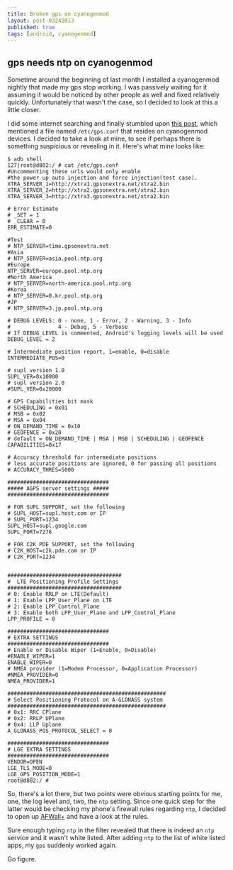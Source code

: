 ```yaml
---
title: Broken gps on cyanogenmod
layout: post-03242013
published: true
tags: [android, cyanogenmod]
---
```


## gps needs ntp on cyanogenmod

Sometime around the beginning of last month I installed a cyanogenmod
nightly that made my gps stop working. I was passively waiting for it
assuming it would be noticed by other people as well and fixed
relatively quickly. Unfortunately that wasn't the case, so I decided
to look at this a little closer.

I did some internet searching and finally stumbled upon
[this post][1], which mentioned a file named `/etc/gps.conf` that
resides on cyanogenmod devices. I decided to take a look at mine, to
see if perhaps there is something suspicious or revealing in
it. Here's what mine looks like:

    $ adb shell
    127|root@d802:/ # cat /etc/gps.conf
    #Uncommenting these urls would only enable
    #the power up auto injection and force injection(test case).
    XTRA_SERVER_1=http://xtra1.gpsonextra.net/xtra2.bin
    XTRA_SERVER_2=http://xtra2.gpsonextra.net/xtra2.bin
    XTRA_SERVER_3=http://xtra3.gpsonextra.net/xtra2.bin

    # Error Estimate
    # _SET = 1
    # _CLEAR = 0
    ERR_ESTIMATE=0

    #Test
    # NTP_SERVER=time.gpsonextra.net
    #Asia
    # NTP_SERVER=asia.pool.ntp.org
    #Europe
    NTP_SERVER=europe.pool.ntp.org
    #North America
    # NTP_SERVER=north-america.pool.ntp.org
    #Korea
    # NTP_SERVER=0.kr.pool.ntp.org
    #JP
    # NTP_SERVER=3.jp.pool.ntp.org

    # DEBUG LEVELS: 0 - none, 1 - Error, 2 - Warning, 3 - Info
    #               4 - Debug, 5 - Verbose
    # If DEBUG_LEVEL is commented, Android's logging levels will be used
    DEBUG_LEVEL = 2

    # Intermediate position report, 1=enable, 0=disable
    INTERMEDIATE_POS=0

    # supl version 1.0
    SUPL_VER=0x10000
    # supl version 2.0
    #SUPL_VER=0x20000

    # GPS Capabilities bit mask
    # SCHEDULING = 0x01
    # MSB = 0x02
    # MSA = 0x04
    # ON_DEMAND_TIME = 0x10
    # GEOFENCE = 0x20
    # default = ON_DEMAND_TIME | MSA | MSB | SCHEDULING | GEOFENCE
    CAPABILITIES=0x17

    # Accuracy threshold for intermediate positions
    # less accurate positions are ignored, 0 for passing all positions
    # ACCURACY_THRES=5000

    ################################
    ##### AGPS server settings #####
    ################################

    # FOR SUPL SUPPORT, set the following
    # SUPL_HOST=supl.host.com or IP
    # SUPL_PORT=1234
    SUPL_HOST=supl.google.com
    SUPL_PORT=7276

    # FOR C2K PDE SUPPORT, set the following
    # C2K_HOST=c2k.pde.com or IP
    # C2K_PORT=1234


    ####################################
    #  LTE Positioning Profile Settings
    ####################################
    # 0: Enable RRLP on LTE(Default)
    # 1: Enable LPP_User_Plane on LTE
    # 2: Enable LPP_Control_Plane
    # 3: Enable both LPP_User_Plane and LPP_Control_Plane
    LPP_PROFILE = 0

    ################################
    # EXTRA SETTINGS
    ################################
    # Enable or Disable Wiper (1=Enable, 0=Disable)
    #ENABLE_WIPER=1
    ENABLE_WIPER=0
    # NMEA provider (1=Modem Processor, 0=Application Processor)
    #NMEA_PROVIDER=0
    NMEA_PROVIDER=1

    ##################################################
    # Select Positioning Protocol on A-GLONASS system
    ##################################################
    # 0x1: RRC CPlane
    # 0x2: RRLP UPlane
    # 0x4: LLP Uplane
    A_GLONASS_POS_PROTOCOL_SELECT = 0

    ################################
    # LGE EXTRA SETTINGS
    ################################
    VENDOR=OPEN
    LGE_TLS_MODE=0
    LGE_GPS_POSITION_MODE=1
    root@d802:/ #

So, there's a lot there, but two points were obvious starting points
for me, one, the log level and, two, the `ntp` setting. Since one
quick step for the latter would be checking my phone's firewall rules
regarding `ntp`, I decided to open up [AFWall+][2] and have a look at the
rules.

Sure enough typing `ntp` in the filter revealed that there is indeed
an `ntp` service and it wasn't white listed. After adding `ntp` to the
list of white listed apps, my `gps` suddenly worked again.

Go figure.

[1]:[https://blog.cryptomilk.org/2012/07/12/android-cyanogenmod-and-the-gps-fix]
[2]:[https://github.com/ukanth/afwall]
